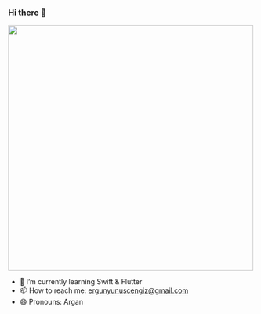 ### Hi there 👋

<img src="https://c.tenor.com/p9pPNUHetWIAAAAd/steve-carell-its-britney-bitch.gif" width="500px">

- 🌱 I’m currently learning Swift & Flutter
- 📫 How to reach me: ergunyunuscengiz@gmail.com
- 😄 Pronouns: Argan
